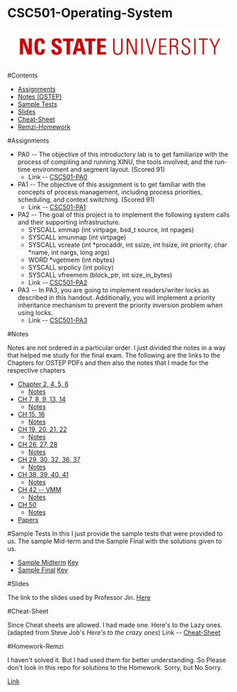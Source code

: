 # CSC501-Operating-System

![](./10-NCSU-Logo.png)

#Contents
* [Assignments](#Assignments)
* [Notes (OSTEP)](#Notes)
* [Sample Tests](#Sample-Tests)
* [Slides](#Slides)
* [Cheat-Sheet](#Cheat-Sheet)
* [Remzi-Homework]()

#Assignments

* PA0 -- The objective of this introductory lab is to get familiarize with the process of compiling and running XINU, the tools involved, and the run-time environment and segment layout. (Scored 91)
	* Link -- [CSC501-PA0](./Assignments/PA0)
* PA1 -- The objective of this assignment is to get familiar with the concepts of process management, including process priorities, scheduling, and context switching. (Scored 91)
	* Link -- [CSC501-PA1](./Assignments/PA1)
* PA2 -- The goal of this project is to implement the following system calls and their supporting infrastructure.
	* SYSCALL xmmap (int virtpage, bsd\_t source, int npages)
	* SYSCALL xmunmap (int virtpage)
	* SYSCALL vcreate (int \*procaddr, int ssize, int hsize, int priority, char \*name, int nargs, long args)
	* WORD \*vgetmem (int nbytes)
	* SYSCALL srpolicy (int policy)
	* SYSCALL vfreemem (block\_ptr, int size\_in\_bytes)
	* Link -- [CSC501-PA2](./Assignments/PA2)
* PA3 -- In PA3, you are going to implement readers/writer locks as described in this handout. Additionally, you will implement a priority inheritance mechanism to prevent the priority inversion problem when using locks.
	* Link -- [CSC501-PA3](./Assignments/PA3)

#Notes

Notes are not ordered in a particular order. I just divided the notes in a way that helped me study for the final exam. The following are the links to the Chapters for OSTEP PDFs and then also the notes that I made for the respective chapters

* [Chapter 2, 4, 5, 6](./Notes/01-12-2018/)
	* [Notes](./Notes/01-12-2018/CH2,4,5,6.pdf)
* [CH 7, 8, 9, 13, 14](./Notes/02-12-2018/)
	* [Notes](./Notes/02-12-2018/CH7,8,9,13,14.pdf)
* [CH 15, 16](./Notes/03-12-2018/)
	* [Notes](./Notes/03-12-2018/CH15,16.pdf)
* [CH 19, 20, 21, 22](./Notes/04-12-2018/)
	* [Notes](./Notes/04-12-2018/CH19,20,21,22.pdf)
* [CH 26, 27, 28](./Notes/05-12-2018/)
	* [Notes](./Notes/05-12-2018/CH26,27,28.pdf)
* [CH 29, 30, 32, 36, 37](./Notes/06-12-2018/)
	* [Notes](./Notes/06-12-2018/CH29,30,32,36,37.pdf)
* [CH 38, 39, 40, 41](./Notes/07-12-2018/)
	* [Notes](./Notes/07-12-2018/CH38,39,40,41,42.pdf)
* [CH 42 -- VMM](./Notes/08-12-2018/)
	* [Notes](./Notes/08-12-2018/08-12-2018.pdf)
* [CH 50](./Notes/09-12-2018/)
	* [Notes](./Notes/09-12-2018/CH50.pdf)
* [Papers](./Notes/Papers/)


#Sample Tests
In this I just provide the sample tests that were provided to us. The sample Mid-term and the Sample Final with the solutions given to us.
* [Sample Midterm](./Sample-tests/Sample-Midterm.pdf) [Key](./Sample-tests/Sample-Midterm-Key.pdf)
* [Sample Final](./Sample-tests/Sample-Final.pdf) [Key](./Sample-tests/Sample-Final-Key.pdf)

#Slides

The link to the slides used by Professor Jin. [Here](./Slides-20181220/)

#Cheat-Sheet

Since Cheat sheets are allowed. I had made one. Here's to the Lazy ones. (adapted from Steve Job's *Here's to the crazy ones*) Link -- [Cheat-Sheet](./CheatSheet/CheatSheet.pdf)

#Homework-Remzi

I haven't solved it. But I had used them for better understanding. So Please don't look in this repo for solutions to the Homework. Sorry, but No Sorry.

[Link](./HomeWork-remzi/all)